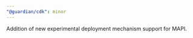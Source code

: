 ```yaml
---
"@guardian/cdk": minor
---
```


Addition of new experimental deployment mechanism support for MAPI.
